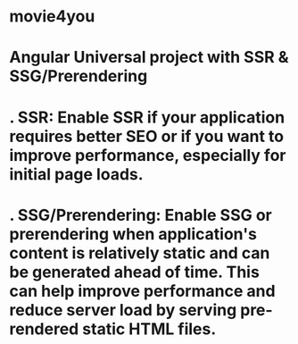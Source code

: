 # movie4you
 # Angular Universal project with SSR & SSG/Prerendering
# . SSR: Enable SSR if your application requires better SEO or if you want to improve performance, especially for initial page loads. 
# . SSG/Prerendering: Enable SSG or prerendering when application's content is relatively static and can be generated ahead of time. This can help improve performance and reduce server load by serving pre-rendered static HTML files.
